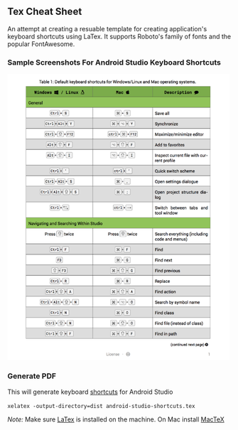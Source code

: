 ## Tex Cheat Sheet

An attempt at creating a resuable template for creating application's keyboard 
shortcuts using LaTex. It supports Roboto's family of fonts and the popular 
FontAwesome.

### Sample Screenshots For Android Studio Keyboard Shortcuts

<img src="screenshots/android-studio-keyboard-shortcuts.png" width="500" />

### Generate PDF

This will generate keyboard [shortcuts](dist/android-studio-shortcuts.pdf) for Android Studio

`xelatex -output-directory=dist android-studio-shortcuts.tex` 

*Note:* Make sure [LaTex][1] is installed on the machine. On Mac install [MacTeX][2]

[1]: https://www.latex-project.org/
[2]: https://tug.org/mactex/